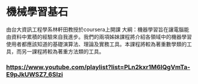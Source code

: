 # 機械學習基石
由台大資訊工程學系林軒田教授於coursera上開課
大綱：機器學習旨在讓電腦能由資料中累積的經驗來自我進步。我們的兩項姊妹課程將介紹各領域中的機器學習使用者都應該知道的基礎演算法、理論及實務工具。本課程將較為著重數學類的工具，而另一課程將較為著重方法類的工具。
### https://www.youtube.com/playlist?list=PLn2kxr1M6IQgVmTa-E9pJkUWSZ7_6SIzi